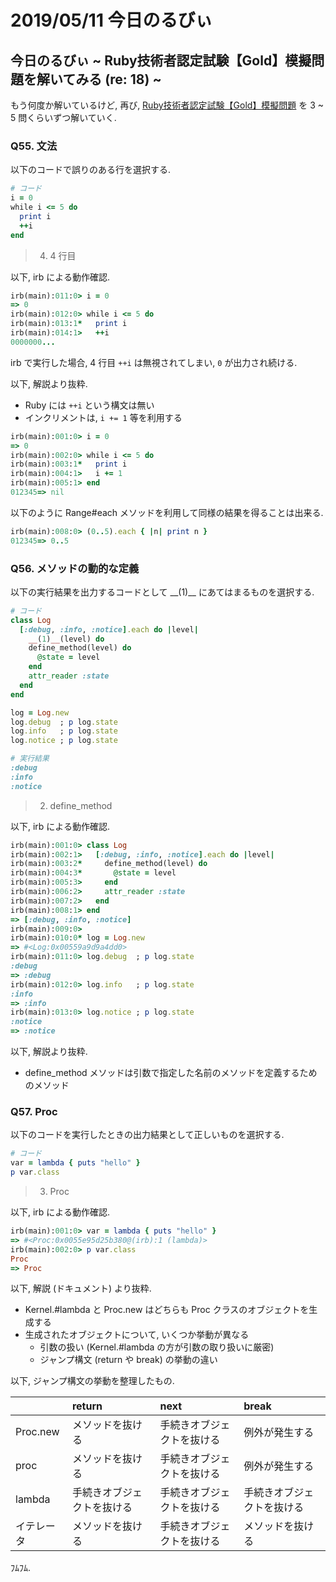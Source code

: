 # 2019/05/11 今日のるびぃ

## 今日のるびぃ ~ Ruby技術者認定試験【Gold】模擬問題を解いてみる (re: 18) ~

もう何度か解いているけど, 再び, [Ruby技術者認定試験【Gold】模擬問題](https://www.school.ctc-g.co.jp/ruby/training_ruby_gold_01_10.html) を 3 ~ 5 問くらいずつ解いていく.

### Q55. 文法

以下のコードで誤りのある行を選択する.

```ruby
# コード
i = 0
while i <= 5 do
  print i
  ++i
end
```

> 4. 4 行目

以下, irb による動作確認.

```ruby
irb(main):011:0> i = 0
=> 0
irb(main):012:0> while i <= 5 do
irb(main):013:1*   print i
irb(main):014:1>   ++i
0000000...
```

irb で実行した場合, 4 行目 `++i` は無視されてしまい, `0` が出力され続ける.

以下, 解説より抜粋.

* Ruby には `++i` という構文は無い
* インクリメントは, `i += 1` 等を利用する

```ruby
irb(main):001:0> i = 0
=> 0
irb(main):002:0> while i <= 5 do
irb(main):003:1*   print i
irb(main):004:1>   i += 1
irb(main):005:1> end
012345=> nil
```

以下のように Range#each メソッドを利用して同様の結果を得ることは出来る.

```ruby
irb(main):008:0> (0..5).each { |n| print n }
012345=> 0..5
```

### Q56. メソッドの動的な定義

以下の実行結果を出力するコードとして \_\_(1)\_\_ にあてはまるものを選択する.

```ruby
# コード
class Log
  [:debug, :info, :notice].each do |level|
    __(1)__(level) do
    define_method(level) do
      @state = level
    end
    attr_reader :state
  end
end

log = Log.new
log.debug  ; p log.state
log.info   ; p log.state
log.notice ; p log.state

# 実行結果
:debug
:info
:notice
```

> 2. define_method

以下, irb による動作確認.

```ruby
irb(main):001:0> class Log
irb(main):002:1>   [:debug, :info, :notice].each do |level|
irb(main):003:2*     define_method(level) do
irb(main):004:3*       @state = level
irb(main):005:3>     end
irb(main):006:2>     attr_reader :state
irb(main):007:2>   end
irb(main):008:1> end
=> [:debug, :info, :notice]
irb(main):009:0> 
irb(main):010:0* log = Log.new
=> #<Log:0x00559a9d9a4dd0>
irb(main):011:0> log.debug  ; p log.state
:debug
=> :debug
irb(main):012:0> log.info   ; p log.state
:info
=> :info
irb(main):013:0> log.notice ; p log.state
:notice
=> :notice
```

以下, 解説より抜粋.

* define_method メソッドは引数で指定した名前のメソッドを定義するためのメソッド

### Q57. Proc

以下のコードを実行したときの出力結果として正しいものを選択する.

```ruby
# コード
var = lambda { puts "hello" }
p var.class
```

> 3. Proc

以下, irb による動作確認.

```ruby
irb(main):001:0> var = lambda { puts "hello" }
=> #<Proc:0x0055e95d25b380@(irb):1 (lambda)>
irb(main):002:0> p var.class
Proc
=> Proc
```

以下, 解説 (ドキュメント) より抜粋.

* Kernel.#lambda と Proc.new はどちらも Proc クラスのオブジェクトを生成する
* 生成されたオブジェクトについて, いくつか挙動が異なる
    * 引数の扱い (Kernel.#lambda の方が引数の取り扱いに厳密)
    * ジャンプ構文 (return や break) の挙動の違い

以下, ジャンプ構文の挙動を整理したもの.

| | return | next | break |
|:---|:---|:---|:---|
| Proc.new | メソッドを抜ける | 手続きオブジェクトを抜ける | 例外が発生する |
| proc | メソッドを抜ける | 手続きオブジェクトを抜ける | 例外が発生する |
| lambda | 手続きオブジェクトを抜ける | 手続きオブジェクトを抜ける | 手続きオブジェクトを抜ける |
| イテレータ | メソッドを抜ける | 手続きオブジェクトを抜ける | メソッドを抜ける |

ﾌﾑﾌﾑ.
